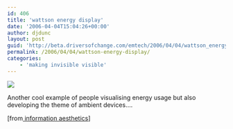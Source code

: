 ```yaml
---
id: 406
title: 'wattson energy display'
date: '2006-04-04T15:04:26+00:00'
author: djdunc
layout: post
guid: 'http://beta.driversofchange.com/emtech/2006/04/04/wattson_energy_display/'
permalink: /2006/04/04/wattson-energy-display/
categories:
    - 'making invisible visible'
---
```


[![](https://i0.wp.com/blogs.driversofchange.com/emtech/quickimagepost/2006/04/infosthetics.com_archives_wattson.jpg?w=400)](http://infosthetics.com/archives/2006/04/wattson_energy_display_ambient_data_visualization.html "wattson energy display - information aesthetics - data visualization & visual culture")

Another cool example of people visualising energy usage but also developing the theme of ambient devices….

\[from[ information aesthetics](http://infosthetics.com/)\]